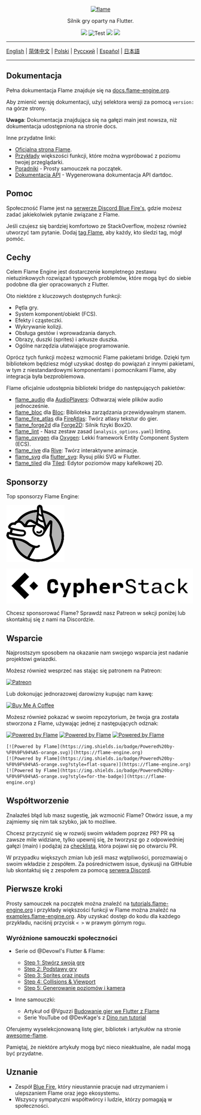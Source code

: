 <p align="center">
  <a href="https://flame-engine.org">
    <img alt="flame" width="200px" src="https://user-images.githubusercontent.com/6718144/101553774-3bc7b000-39ad-11eb-8a6a-de2daa31bd64.png">
  </a>
</p>

<p align="center">
Silnik gry oparty na Flutter.
</p>

<p align="center">
  <a title="Pub" href="https://pub.dev/packages/flame" ><img src="https://img.shields.io/pub/v/flame.svg?style=popout" /></a>
  <img src="https://github.com/flame-engine/flame/workflows/cicd/badge.svg?branch=main&event=push" alt="Test" />
  <a title="Discord" href="https://discord.gg/pxrBmy4" ><img src="https://img.shields.io/discord/509714518008528896.svg" /></a>
  <a title="Melos" href="https://github.com/invertase/melos"><img src="https://img.shields.io/badge/maintained%20with-melos-f700ff.svg"/></a>
</p>

---

[English](/README.md) | [简体中文](/i18n/README-ZH.md) | [Polski](/i18n/README-PL.md) | [Русский](/i18n/README-RU.md) | [Español](/i18n/README-ES.md) | [日本語](/i18n/README-JA.md)

---


## Dokumentacja

Pełna dokumentacja Flame znajduje się na
[docs.flame-engine.org](https://docs.flame-engine.org/).

Aby zmienić wersję dokumentacji, użyj selektora wersji za pomocą `version:` na górze strony.

**Uwaga**: Dokumentacja znajdująca się na gałęzi main jest nowsza, niż dokumentacja udostępniona na stronie docs.

Inne przydatne linki:
 - [Oficjalna strona Flame](https://flame-engine.org/).
 - [Przykłady](https://examples.flame-engine.org/) większości funkcji, które można wypróbować z poziomu twojej przeglądarki.
 - [Poradniki](https://tutorials.flame-engine.org/) - Prosty samouczek na początek.
 - [Dokumentacja API](https://pub.dev/documentation/flame/latest/) - Wygenerowana dokumentacja API dartdoc.


## Pomoc

Społeczność Flame jest na [serwerze Discord Blue Fire's](https://discord.gg/5unKpdQD78), gdzie możesz zadać jakiekolwiek pytanie związane z Flame.

Jeśli czujesz się bardziej komfortowo ze StackOverflow, możesz również utworzyć tam pytanie. Dodaj
[tag Flame](https://stackoverflow.com/questions/tagged/flame), aby każdy, kto śledzi tag, mógł pomóc.


## Cechy

Celem Flame Engine jest dostarczenie kompletnego zestawu nietuzinkowych rozwiązań typowych problemów, które mogą być do siebie podobne dla gier opracowanych z Flutter.

Oto niektóre z kluczowych dostępnych funkcji:

 - Pętla gry.
 - System komponent/obiekt (FCS).
 - Efekty i cząsteczki.
 - Wykrywanie kolizji.
 - Obsługa gestów i wprowadzania danych.
 - Obrazy, duszki (sprites) i arkusze duszka.
 - Ogólne narzędzia ułatwiające programowanie.

Oprócz tych funkcji możesz wzmocnić Flame pakietami bridge. Dzięki tym bibliotekom będziesz mógł uzyskać dostęp do powiązań z innymi pakietami, w tym z niestandardowymi komponentami i pomocnikami Flame, aby integracja była bezproblemowa.

Flame oficjalnie udostępnia biblioteki bridge do następujących pakietów:

- [flame_audio](https://github.com/flame-engine/flame/tree/main/packages/flame_audio) dla
  [AudioPlayers](https://github.com/bluefireteam/audioplayers): Odtwarzaj wiele plików audio jednocześnie.
- [flame_bloc](https://github.com/flame-engine/flame/tree/main/packages/flame_bloc) dla
  [Bloc](https://github.com/felangel/bloc): Biblioteka zarządzania przewidywalnym stanem.
- [flame_fire_atlas](https://github.com/flame-engine/flame/tree/main/packages/flame_fire_atlas) dla
  [FireAtlas](https://github.com/flame-engine/fire-atlas): Twórz atlasy tekstur do gier.
- [flame_forge2d](https://github.com/flame-engine/flame/tree/main/packages/flame_forge2d) dla
  [Forge2D](https://github.com/flame-engine/forge2d): Silnik fizyki Box2D.
- [flame_lint](https://github.com/flame-engine/flame/tree/main/packages/flame_lint) -
  Nasz zestaw zasad (`analysis_options.yaml`) linting.
- [flame_oxygen](https://github.com/flame-engine/flame/tree/main/packages/flame_oxygen) dla
  [Oxygen](https://github.com/flame-engine/oxygen): Lekki framework Entity Component System (ECS).
- [flame_rive](https://github.com/flame-engine/flame/tree/main/packages/flame_rive) dla
  [Rive](https://rive.app/): Twórz interaktywne animacje.
- [flame_svg](https://github.com/flame-engine/flame/tree/main/packages/flame_svg) dla
  [flutter_svg](https://github.com/dnfield/flutter_svg): Rysuj pliki SVG w Flutter.
- [flame_tiled](https://github.com/flame-engine/flame/tree/main/packages/flame_tiled) dla
  [Tiled](https://www.mapeditor.org/): Edytor poziomów mapy kafelkowej 2D.


## Sponsorzy

Top sponsorzy Flame Engine:

[![Very Good Ventures](/media/unicorn_two_toned.png)](https://verygood.ventures/)

[![Cypher Stack](/media/logo_cypherstack.png)](https://cypherstack.com/)

Chcesz sponsorować Flame? Sprawdź nasz Patreon w sekcji poniżej lub skontaktuj się z nami na Discordzie.


## Wsparcie

Najprostszym sposobem na okazanie nam swojego wsparcia jest nadanie projektowi gwiazdki.

Możesz również wesprzeć nas stając się patronem na Patreon:

[![Patreon](https://c5.patreon.com/external/logo/become_a_patron_button.png)](https://www.patreon.com/bluefireoss)

Lub dokonując jednorazowej darowizny kupując nam kawę:

[![Buy Me A Coffee](https://user-images.githubusercontent.com/835641/60540201-fcd7fa00-9ce4-11e9-87ec-1e98568e9f58.png)](https://www.buymeacoffee.com/bluefire)

Możesz również pokazać w swoim repozytorium, że twoja gra została stworzona z Flame, używając jednej z następujących odznak:

[![Powered by Flame](https://img.shields.io/badge/Powered%20by-%F0%9F%94%A5-272727.svg)](https://flame-engine.org)
[![Powered by Flame](https://img.shields.io/badge/Powered%20by-%F0%9F%94%A5-272727.svg?style=flat-square)](https://flame-engine.org)
[![Powered by Flame](https://img.shields.io/badge/Powered%20by-%F0%9F%94%A5-272727.svg?style=for-the-badge)](https://flame-engine.org)

```
[![Powered by Flame](https://img.shields.io/badge/Powered%20by-%F0%9F%94%A5-orange.svg)](https://flame-engine.org)
[![Powered by Flame](https://img.shields.io/badge/Powered%20by-%F0%9F%94%A5-orange.svg?style=flat-square)](https://flame-engine.org)
[![Powered by Flame](https://img.shields.io/badge/Powered%20by-%F0%9F%94%A5-orange.svg?style=for-the-badge)](https://flame-engine.org)
```


## Współtworzenie

Znalazłeś błąd lub masz sugestię, jak wzmocnić Flame? Otwórz issue, a my zajmiemy się nim tak szybko, jak to możliwe.

Chcesz przyczynić się w rozwój swoim wkładem poprzez PR? PR są zawsze mile widziane, tylko upewnij się, że tworzysz go z odpowiedniej gałęzi (main) i podążaj za [checklistą](.github/pull_request_template.md), która pojawi się po otwarciu PR.

W przypadku większych zmian lub jeśli masz wątpliwości, porozmawiaj o swoim wkładzie z zespółem. Za pośrednictwem issue, dyskusji na GitHubie lub skontaktuj się z zespołem za pomocą
[serwera Discord](https://discord.gg/pxrBmy4).


## Pierwsze kroki

Prosty samouczek na początek można znaleźć na
[tutorials.flame-engine.org](https://tutorials.flame-engine.org) i przykłady większości funkcji w
Flame można znaleźć na [examples.flame-engine.org](https://examples.flame-engine.org). Aby uzyskać dostęp do kodu dla każdego przykładu, naciśnij przycisk `< >` w prawym górnym rogu.


### Wyróżnione samouczki społeczności

- Serie od @Devowl's Flutter & Flame:
  - [Step 1: Stwórz swoją grę](https://medium.com/flutter-community/flutter-flame-step-1-create-your-game-b3b6ee387d77)
  - [Step 2: Podstawy gry](https://medium.com/flutter-community/flutter-flame-step-2-game-basics-48b4493424f3)
  - [Step 3: Sprites oraz inputs](https://blog.devowl.de/flutter-flame-step-3-sprites-and-inputs-7ca9cc7c8b91)
  - [Step 4: Collisions & Viewport](https://blog.devowl.de/flutter-flame-step-4-collisions-viewport-ff2da048e3a6)
  - [Step 5: Generowanie poziomów i kamera](https://blog.devowl.de/flutter-flame-step-5-level-generation-camera-62a060a286e3 )

- Inne samouczki:
  - Artykuł od @Vguzzi [Budowanie gier we Flutter z Flame](https://www.raywenderlich.com/27407121-building-games-in-flutter-with-flame-getting-started)
  - Serie YouTube od @DevKage's z [Dino run tutorial](https://www.youtube.com/playlist?list=PLiZZKL9HLmWOmQgYxWHuOHOWsUUlhCCOY)

Oferujemy wyselekcjonowaną listę gier, bibliotek i artykułów na stronie
[awesome-flame](https://github.com/flame-engine/awesome-flame).

Pamiętaj, że niektóre artykuły mogą być nieco nieaktualne, ale nadal mogą być przydatne.


## Uznanie

 - Zespół [Blue Fire](https://github.com/orgs/bluefireteam/people), który nieustannie pracuje nad utrzymaniem i ulepszaniem Flame oraz jego ekosystemu.
 - Wszyscy sympatyczni współtwórcy i ludzie, którzy pomagają w społeczności.

